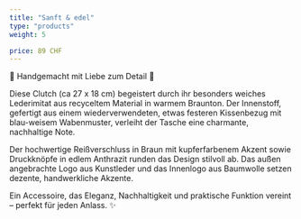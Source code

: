 ```yaml
---
title: "Sanft & edel"
type: "products"
weight: 5

price: 89 CHF
---
```


🌿 Handgemacht mit Liebe zum Detail 🌿

Diese Clutch (ca 27 x 18 cm) begeistert durch ihr besonders weiches Lederimitat aus recyceltem Material in warmem Braunton. Der Innenstoff, gefertigt aus einem wiederverwendeten, etwas festeren Kissenbezug mit blau-weisem Wabenmuster, verleiht der Tasche eine charmante, nachhaltige Note.

Der hochwertige Reißverschluss in Braun mit kupferfarbenem Akzent sowie Druckknöpfe in edlem Anthrazit runden das Design stilvoll ab. Das außen angebrachte Logo aus Kunstleder und das Innenlogo aus Baumwolle setzen dezente, handwerkliche Akzente.

Ein Accessoire, das Eleganz, Nachhaltigkeit und praktische Funktion vereint – perfekt für jeden Anlass. ✨
